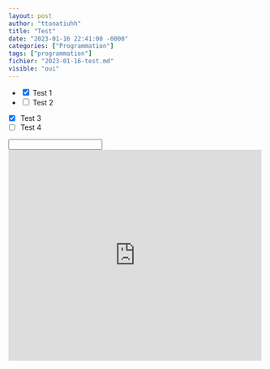 ```yaml
---
layout: post
author: "ttonatiuhh"
title: "Test"
date: "2023-01-16 22:41:00 -0000"
categories: ["Programmation"]
tags: ["programmation"]
fichier: "2023-01-16-test.md"
visible: "oui"
---
```


- <input type="checkbox" checked> Test 1
- <input type="checkbox"> Test 2
- [x] Test 3
- [ ] Test 4

<input type >


<iframe src="https://turbowarp.org/623457436/embed" width="499" height="416" allowtransparency="true" frameborder="0" scrolling="no" allowfullscreen></iframe>

